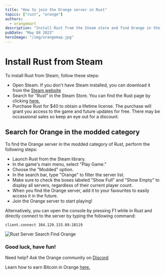 ```yaml
---
title: "How to join the Orange server in Rust"
topics: ["rust", "orange"]
authors:
  - orangemart
description: "Install Rust from the Steam store and find Orange in the modded category"
pubDate: "May 08 2023"
heroImage: "/img/orangemap.jpg"
---
```


# Install Rust from Steam

To install Rust from Steam, follow these steps:

- Open Steam. If you don't have Steam installed, you can download it from the
  <a href="https://store.steampowered.com/about/" target="_blank"> Steam website </a>
- Search for "Rust" in the Steam Store. You can find the Rust page by clicking
  <a href="https://store.steampowered.com/agecheck/app/252490/" target="_blank"> here.</a>
- Purchase Rust for $40 to obtain a lifetime license. The purchase will grant you access to the game
  and future updates for free. There may be occassional sales so keep an eye out for a discount.

## Search for Orange in the modded category

To find the Orange server in the modded category of Rust, perform the following steps:

- Launch Rust from the Steam library.
- In the game's main menu, select "Play Game."
- Choose the "Modded" option.
- In the search bar, type "Orange" to filter the server list.
- Make sure to check the boxes labeled "Show Full" and "Show Empty" to display all servers,
  regardless of their current player count.
- When you find the Orange server, add it to your favourites to easily access it in the future.
- Join the Orange server to start playing!

Alternatively, you can open the console by pressing F1 while in Rust and directly connect to the
server by typing the following command:

```
client.connect 104.129.133.89:28119
```

![Rust Server Search Find Orange](https://i.postimg.cc/0QG46gv8/searchorange.jpg)

### Good luck, have fun!

Need help? Ask the Orange community on <a href="https://dsc.gg/orangemart" target="_blank"> Discord
</a>

Learn how to earn Bitcoin in Orange
<a href="https://orangem.art/blog/earn-bitcoin/" target="_blank"> here.</a>
